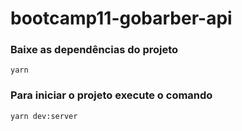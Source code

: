 # bootcamp11-gobarber-api

### Baixe as dependências do projeto
```
yarn
```

### Para iniciar o projeto execute o comando
```
yarn dev:server
```
